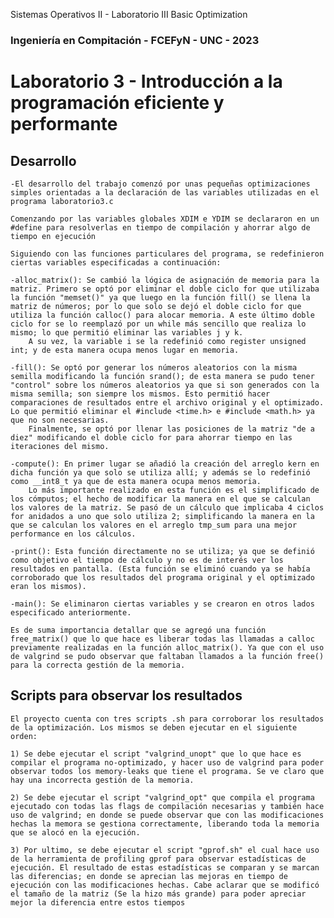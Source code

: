 Sistemas Operativos II - Laboratorio III Basic Optimization
###  Ingeniería en Compitación - FCEFyN - UNC - 2023
# Laboratorio 3 - Introducción a la programación eficiente y performante

## Desarrollo

    -El desarrollo del trabajo comenzó por unas pequeñas optimizaciones simples orientadas a la declaración de las variables utilizadas en el programa laboratorio3.c 

    Comenzando por las variables globales XDIM e YDIM se declararon en un #define para resolverlas en tiempo de compilación y ahorrar algo de tiempo en ejecución

    Siguiendo con las funciones particulares del programa, se redefinieron ciertas variables especificadas a continuación:

    -alloc_matrix(): Se cambió la lógica de asignación de memoria para la matriz. Primero se optó por eliminar el doble ciclo for que utilizaba la función "memset()" ya que luego en la función fill() se llena la matriz de números; por lo que solo se dejó el doble ciclo for que utiliza la función calloc() para alocar memoria. A este último doble ciclo for se lo reemplazó por un while más sencillo que realiza lo mismo; lo que permitió eliminar las variables j y k.
        A su vez, la variable i se la redefinió como register unsigned int; y de esta manera ocupa menos lugar en memoria.

    -fill(): Se optó por generar los números aleatorios con la misma semilla modificando la función srand(); de esta manera se pudo tener "control" sobre los números aleatorios ya que si son generados con la misma semilla; son siempre los mismos. Esto permitió hacer comparaciones de resultados entre el archivo original y el optimizado. Lo que permitió eliminar el #include <time.h> e #include <math.h> ya que no son necesarias.
        Finalmente, se optó por llenar las posiciones de la matriz "de a diez" modificando el doble ciclo for para ahorrar tiempo en las iteraciones del mismo.

    -compute(): En primer lugar se añadió la creación del arreglo kern en dicha función ya que solo se utiliza allí; y además se lo redefinió como __int8_t ya que de esta manera ocupa menos memoria.
        Lo más importante realizado en esta función es el simplificado de los cómputos; el hecho de modificar la manera en el que se calculan los valores de la matriz. Se pasó de un cálculo que implicaba 4 ciclos for anidados a uno que solo utiliza 2; simplificando la manera en la que se calculan los valores en el arreglo tmp_sum para una mejor performance en los cálculos.

    -print(): Esta función directamente no se utiliza; ya que se definió como objetivo el tiempo de cálculo y no es de interés ver los resultados en pantalla. (Esta función se eliminó cuando ya se había corroborado que los resultados del programa original y el optimizado eran los mismos).

    -main(): Se eliminaron ciertas variables y se crearon en otros lados especificado anteriormente.

    Es de suma importancia detallar que se agregó una función free_matrix() que lo que hace es liberar todas las llamadas a calloc previamente realizadas en la función alloc_matrix(). Ya que con el uso de valgrind se pudo observar que faltaban llamados a la función free() para la correcta gestión de la memoria.

## Scripts para observar los resultados

    El proyecto cuenta con tres scripts .sh para corroborar los resultados de la optimización. Los mismos se deben ejecutar en el siguiente orden:

    1) Se debe ejecutar el script "valgrind_unopt" que lo que hace es compilar el programa no-optimizado, y hacer uso de valgrind para poder observar todos los memory-leaks que tiene el programa. Se ve claro que hay una incorrecta gestión de la memoria.

    2) Se debe ejecutar el script "valgrind_opt" que compila el programa ejecutado con todas las flags de compilación necesarias y también hace uso de valgrind; en donde se puede observar que con las modificaciones hechas la memora se gestiona correctamente, liberando toda la memoria que se alocó en la ejecución.

    3) Por ultimo, se debe ejecutar el script "gprof.sh" el cual hace uso de la herramienta de profiling gprof para observar estadísticas de ejecución. El resultado de estas estadísticas se comparan y se marcan las diferencias; en donde se aprecian las mejoras en tiempo de ejecución con las modificaciones hechas. Cabe aclarar que se modificó el tamaño de la matriz (Se la hizo más grande) para poder apreciar mejor la diferencia entre estos tiempos
